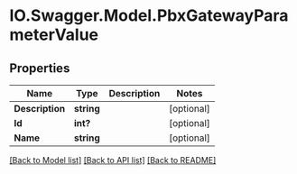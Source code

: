 # IO.Swagger.Model.PbxGatewayParameterValue
## Properties

Name | Type | Description | Notes
------------ | ------------- | ------------- | -------------
**Description** | **string** |  | [optional] 
**Id** | **int?** |  | [optional] 
**Name** | **string** |  | [optional] 

[[Back to Model list]](../README.md#documentation-for-models) [[Back to API list]](../README.md#documentation-for-api-endpoints) [[Back to README]](../README.md)


